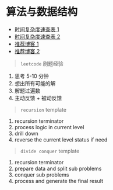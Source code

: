 # 算法与数据结构

- [时间复杂度速查表 1](https://www.bigocheatsheet.com/)
- [时间复杂度速查表 2](https://liam.page/2016/06/20/big-O-cheat-sheet/)
- [推荐博客 1](https://alleniverson.gitbooks.io/data-structure-and-algorithms/)
- [推荐博客 2](https://github.com/sisterAn/JavaScript-Algorithms)

> `leetcode` 刷题经验

1. 思考 5-10 分钟
2. 想出所有可能的解
3. 解题过遍数
4. 主动反馈 + 被动反馈

> `recursion` template

1. recursion terminator
2. process logic in current level
3. drill down
4. reverse the current level status if need

> `divide conquer` template

1. recursion terminator
2. prepare data and split sub problems
3. conquer sub problems
4. process and generate the final result
